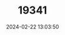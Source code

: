 ---
title: "19341"
category: "Rattus losea"
draft: false
date: 2024-02-22 13:03:50
languages:
  English: ["Lesser Rice-field Rat", "Losea Rat"]
---